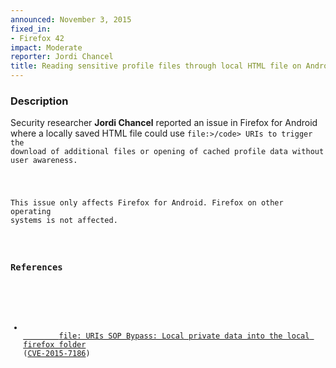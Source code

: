 ```yaml
---
announced: November 3, 2015
fixed_in:
- Firefox 42
impact: Moderate
reporter: Jordi Chancel
title: Reading sensitive profile files through local HTML file on Android
---
```


<h3>Description</h3>

<p>Security researcher <strong>Jordi Chancel</strong> reported an issue in Firefox for
Android where a locally saved HTML file could use <code>file:>/code> URIs to trigger the
download of additional files or opening of cached profile data without user awareness.
</p>

<p class="note">This issue only affects Firefox for Android. Firefox on other operating
systems is not affected.</p>

<h3>References</h3>

<ul>
  <li><a href="https://bugzilla.mozilla.org/show_bug.cgi?id=1193027">
        file: URIs SOP Bypass: Local private data into the local firefox folder</a>
(<a href="http://cve.mitre.org/cgi-bin/cvename.cgi?name=CVE-2015-7186"
class="ex-ref">CVE-2015-7186</a>)</li>
</ul>



